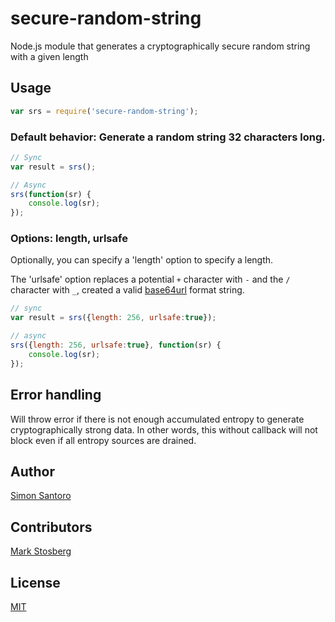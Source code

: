 # secure-random-string

Node.js module that generates a cryptographically secure random string with a given length

## Usage

```javascript
var srs = require('secure-random-string');
```

### Default behavior: Generate a random string 32 characters long.

```javascript
// Sync
var result = srs();

// Async
srs(function(sr) {
	console.log(sr);
});

```

### Options: length, urlsafe

Optionally, you can specify a 'length' option to specify a length.

The 'urlsafe' option replaces a potential `+` character with `-` and the `/` character
with `_`, created a valid [base64url](https://en.wikipedia.org/wiki/Base64) format string.

```javascript
// sync
var result = srs({length: 256, urlsafe:true});

// async
srs({length: 256, urlsafe:true}, function(sr) {
	console.log(sr);
});
```

## Error handling

Will throw error if there is not enough accumulated entropy to generate cryptographically strong data. In other words, this without callback will not block even if all entropy sources are drained.

## Author

 [Simon Santoro](https://github.com/S2-)

## Contributors

 [Mark Stosberg](https://github.com/markstos)

## License

[MIT](https://github.com/aheckmann/node-ses/blob/master/LICENSE)

